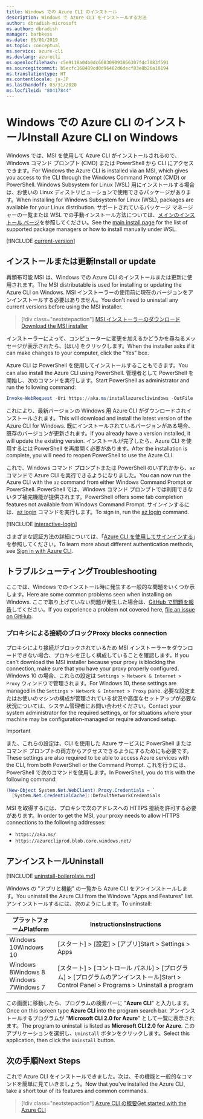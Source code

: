 ```yaml
---
title: Windows での Azure CLI のインストール
description: Windows で Azure CLI をインストールする方法
author: dbradish-microsoft
ms.author: dbradish
manager: barbkess
ms.date: 05/01/2019
ms.topic: conceptual
ms.service: azure-cli
ms.devlang: azurecli
ms.openlocfilehash: c5e9118a04b0dc608309093866307fdc7083f591
ms.sourcegitcommit: b5ecfc168489cd0d96462d6decf83e8b26a10194
ms.translationtype: HT
ms.contentlocale: ja-JP
ms.lasthandoff: 03/31/2020
ms.locfileid: "80417844"
---
```

# <a name="install-azure-cli-on-windows"></a><span data-ttu-id="f9d9d-103">Windows での Azure CLI のインストール</span><span class="sxs-lookup"><span data-stu-id="f9d9d-103">Install Azure CLI on Windows</span></span>

<span data-ttu-id="f9d9d-104">Windows では、MSI を使用して Azure CLI がインストールされるので、Windows コマンド プロンプト (CMD) または PowerShell から CLI にアクセスできます。</span><span class="sxs-lookup"><span data-stu-id="f9d9d-104">For Windows the Azure CLI is installed via an MSI, which gives you access to the CLI through the Windows Command Prompt (CMD) or PowerShell.</span></span>
<span data-ttu-id="f9d9d-105">Windows Subsystem for Linux (WSL) 用にインストールする場合は、お使いの Linux ディストリビューションで使用できるパッケージがあります。</span><span class="sxs-lookup"><span data-stu-id="f9d9d-105">When installing for Windows Subsystem for Linux (WSL), packages are available for your Linux distribution.</span></span> <span data-ttu-id="f9d9d-106">サポートされているパッケージ マネージャーの一覧または WSL での手動インストール方法については、[メインのインストール ページ](install-azure-cli.md)を参照してください。</span><span class="sxs-lookup"><span data-stu-id="f9d9d-106">See the [main install page](install-azure-cli.md) for the list of supported package managers or how to install manually under WSL.</span></span>

[!INCLUDE [current-version](includes/current-version.md)]

## <a name="install-or-update"></a><span data-ttu-id="f9d9d-107">インストールまたは更新</span><span class="sxs-lookup"><span data-stu-id="f9d9d-107">Install or update</span></span>

<span data-ttu-id="f9d9d-108">再頒布可能 MSI は、Windows での Azure CLI のインストールまたは更新に使用されます。</span><span class="sxs-lookup"><span data-stu-id="f9d9d-108">The MSI distributable is used for installing or updating the Azure CLI on Windows.</span></span> <span data-ttu-id="f9d9d-109">MSI インストーラーの使用前に現在のバージョンをアンインストールする必要はありません。</span><span class="sxs-lookup"><span data-stu-id="f9d9d-109">You don't need to uninstall any current versions before using the MSI installer.</span></span>

> [!div class="nextstepaction"]
> [<span data-ttu-id="f9d9d-110">MSI インストーラーのダウンロード</span><span class="sxs-lookup"><span data-stu-id="f9d9d-110">Download the MSI installer</span></span>](https://aka.ms/installazurecliwindows)

<span data-ttu-id="f9d9d-111">インストーラーによって、コンピューターに変更を加えるかどうかを尋ねるメッセージが表示されたら、[はい] をクリックします。</span><span class="sxs-lookup"><span data-stu-id="f9d9d-111">When the installer asks if it can make changes to your computer, click the "Yes" box.</span></span>

<span data-ttu-id="f9d9d-112">Azure CLI は PowerShell を使用してインストールすることもできます。</span><span class="sxs-lookup"><span data-stu-id="f9d9d-112">You can also install the Azure CLI using PowerShell.</span></span> <span data-ttu-id="f9d9d-113">管理者として PowerShell を開始し、次のコマンドを実行します。</span><span class="sxs-lookup"><span data-stu-id="f9d9d-113">Start PowerShell as administrator and run the following command:</span></span>

   ```PowerShell
   Invoke-WebRequest -Uri https://aka.ms/installazurecliwindows -OutFile .\AzureCLI.msi; Start-Process msiexec.exe -Wait -ArgumentList '/I AzureCLI.msi /quiet'; rm .\AzureCLI.msi
   ```
<span data-ttu-id="f9d9d-114">これにより、最新バージョンの Windows 用 Azure CLI がダウンロードされインストールされます。</span><span class="sxs-lookup"><span data-stu-id="f9d9d-114">This will download and install the latest version of the Azure CLI for Windows.</span></span> <span data-ttu-id="f9d9d-115">既にインストールされているバージョンがある場合、既存のバージョンが更新されます。</span><span class="sxs-lookup"><span data-stu-id="f9d9d-115">If you already have a version installed, it will update the existing version.</span></span> <span data-ttu-id="f9d9d-116">インストールが完了したら、Azure CLI を使用するには PowerShell を再度開く必要があります。</span><span class="sxs-lookup"><span data-stu-id="f9d9d-116">After the installation is complete, you will need to reopen PowerShell to use the Azure CLI.</span></span>

<span data-ttu-id="f9d9d-117">これで、Windows コマンド プロンプトまたは PowerShell のいずれかから、`az` コマンドで Azure CLI を実行できるようになりました。</span><span class="sxs-lookup"><span data-stu-id="f9d9d-117">You can now run the Azure CLI with the `az` command from either Windows Command Prompt or PowerShell.</span></span> <span data-ttu-id="f9d9d-118">PowerShell では、Windows コマンド プロンプトでは利用できないタブ補完機能が提供されます。</span><span class="sxs-lookup"><span data-stu-id="f9d9d-118">PowerShell offers some tab completion features not available from Windows Command Prompt.</span></span> <span data-ttu-id="f9d9d-119">サインインするには、[az login](/cli/azure/reference-index#az-login) コマンドを実行します。</span><span class="sxs-lookup"><span data-stu-id="f9d9d-119">To sign in, run the [az login](/cli/azure/reference-index#az-login) command.</span></span>

[!INCLUDE [interactive-login](includes/interactive-login.md)]

<span data-ttu-id="f9d9d-120">さまざまな認証方法の詳細については、「[Azure CLI を使用してサインインする](authenticate-azure-cli.md)」を参照してください。</span><span class="sxs-lookup"><span data-stu-id="f9d9d-120">To learn more about different authentication methods, see [Sign in with Azure CLI](authenticate-azure-cli.md).</span></span>

## <a name="troubleshooting"></a><span data-ttu-id="f9d9d-121">トラブルシューティング</span><span class="sxs-lookup"><span data-stu-id="f9d9d-121">Troubleshooting</span></span>

<span data-ttu-id="f9d9d-122">ここでは、Windows でのインストール時に発生する一般的な問題をいくつか示します。</span><span class="sxs-lookup"><span data-stu-id="f9d9d-122">Here are some common problems seen when installing on Windows.</span></span> <span data-ttu-id="f9d9d-123">ここで取り上げていない問題が発生した場合は、[GitHub で問題を報告](https://github.com/Azure/azure-cli/issues)してください。</span><span class="sxs-lookup"><span data-stu-id="f9d9d-123">If you experience a problem not covered here, [file an issue on GitHub](https://github.com/Azure/azure-cli/issues).</span></span>

### <a name="proxy-blocks-connection"></a><span data-ttu-id="f9d9d-124">プロキシによる接続のブロック</span><span class="sxs-lookup"><span data-stu-id="f9d9d-124">Proxy blocks connection</span></span>

<span data-ttu-id="f9d9d-125">プロキシにより接続がブロックされているため MSI インストーラーをダウンロードできない場合、プロキシを正しく構成していることを確認します。</span><span class="sxs-lookup"><span data-stu-id="f9d9d-125">If you can't download the MSI installer because your proxy is blocking the connection, make sure that you have your proxy properly configured.</span></span> <span data-ttu-id="f9d9d-126">Windows 10 の場合、これらの設定は `Settings > Network & Internet > Proxy` ウィンドウで管理されます。</span><span class="sxs-lookup"><span data-stu-id="f9d9d-126">For Windows 10, these settings are managed in the `Settings > Network & Internet > Proxy` pane.</span></span> <span data-ttu-id="f9d9d-127">必要な設定またはお使いのマシンの構成が管理されている状況や高度なセットアップが必要な状況については、システム管理者にお問い合わせください。</span><span class="sxs-lookup"><span data-stu-id="f9d9d-127">Contact your system administrator for the required settings, or for situations where your machine may be configuration-managed or require advanced setup.</span></span>

> [!IMPORTANT]
> <span data-ttu-id="f9d9d-128">また、これらの設定は、CLI を使用した Azure サービスに PowerShell またはコマンド プロンプトの両方からアクセスできるようにするためにも必要です。</span><span class="sxs-lookup"><span data-stu-id="f9d9d-128">These settings are also required to be able to access Azure services with the CLI, from both PowerShell or the Command Prompt.</span></span> <span data-ttu-id="f9d9d-129">これを行うには、PowerShell で次のコマンドを使用します。</span><span class="sxs-lookup"><span data-stu-id="f9d9d-129">In PowerShell, you do this with the following command:</span></span>
>
> ```powershell
> (New-Object System.Net.WebClient).Proxy.Credentials = `
>   [System.Net.CredentialCache]::DefaultNetworkCredentials
> ```

<span data-ttu-id="f9d9d-130">MSI を取得するには、プロキシで次のアドレスへの HTTPS 接続を許可する必要があります。</span><span class="sxs-lookup"><span data-stu-id="f9d9d-130">In order to get the MSI, your proxy needs to allow HTTPS connections to the following addresses:</span></span>

* `https://aka.ms/`
* `https://azurecliprod.blob.core.windows.net/`

## <a name="uninstall"></a><span data-ttu-id="f9d9d-131">アンインストール</span><span class="sxs-lookup"><span data-stu-id="f9d9d-131">Uninstall</span></span>

[!INCLUDE [uninstall-boilerplate.md](includes/uninstall-boilerplate.md)]

<span data-ttu-id="f9d9d-132">Windows の "アプリと機能" の一覧から Azure CLI をアンインストールします。</span><span class="sxs-lookup"><span data-stu-id="f9d9d-132">You uninstall the Azure CLI from the Windows "Apps and Features" list.</span></span> <span data-ttu-id="f9d9d-133">アンインストールするには、次のようにします。</span><span class="sxs-lookup"><span data-stu-id="f9d9d-133">To uninstall:</span></span>

| <span data-ttu-id="f9d9d-134">プラットフォーム</span><span class="sxs-lookup"><span data-stu-id="f9d9d-134">Platform</span></span> | <span data-ttu-id="f9d9d-135">Instructions</span><span class="sxs-lookup"><span data-stu-id="f9d9d-135">Instructions</span></span> |
|---|---|
| <span data-ttu-id="f9d9d-136">Windows 10</span><span class="sxs-lookup"><span data-stu-id="f9d9d-136">Windows 10</span></span> | <span data-ttu-id="f9d9d-137">[スタート] > [設定] > [アプリ]</span><span class="sxs-lookup"><span data-stu-id="f9d9d-137">Start > Settings > Apps</span></span> |
| <span data-ttu-id="f9d9d-138">Windows 8</span><span class="sxs-lookup"><span data-stu-id="f9d9d-138">Windows 8</span></span><br/><span data-ttu-id="f9d9d-139">Windows 7</span><span class="sxs-lookup"><span data-stu-id="f9d9d-139">Windows 7</span></span> | <span data-ttu-id="f9d9d-140">[スタート] > [コントロール パネル] > [プログラム] > [プログラムのアンインストール]</span><span class="sxs-lookup"><span data-stu-id="f9d9d-140">Start > Control Panel > Programs > Uninstall a program</span></span> |

<span data-ttu-id="f9d9d-141">この画面に移動したら、プログラムの検索バーに "__Azure CLI__" と入力します。</span><span class="sxs-lookup"><span data-stu-id="f9d9d-141">Once on this screen type __Azure CLI__ into the program search bar.</span></span> <span data-ttu-id="f9d9d-142">アンインストールするプログラムが "__Microsoft CLI 2.0 for Azure__" として一覧に表示されます。</span><span class="sxs-lookup"><span data-stu-id="f9d9d-142">The program to uninstall is listed as __Microsoft CLI 2.0 for Azure__.</span></span> <span data-ttu-id="f9d9d-143">このアプリケーションを選択し、`Uninstall` ボタンをクリックします。</span><span class="sxs-lookup"><span data-stu-id="f9d9d-143">Select this application, then click the `Uninstall` button.</span></span>

## <a name="next-steps"></a><span data-ttu-id="f9d9d-144">次の手順</span><span class="sxs-lookup"><span data-stu-id="f9d9d-144">Next Steps</span></span>

<span data-ttu-id="f9d9d-145">これで Azure CLI をインストールできました。次は、その機能と一般的なコマンドを簡単に見ていきましょう。</span><span class="sxs-lookup"><span data-stu-id="f9d9d-145">Now that you've installed the Azure CLI, take a short tour of its features and common commands.</span></span>

> [!div class="nextstepaction"]
> [<span data-ttu-id="f9d9d-146">Azure CLI の概要</span><span class="sxs-lookup"><span data-stu-id="f9d9d-146">Get started with the Azure CLI</span></span>](get-started-with-azure-cli.md)
